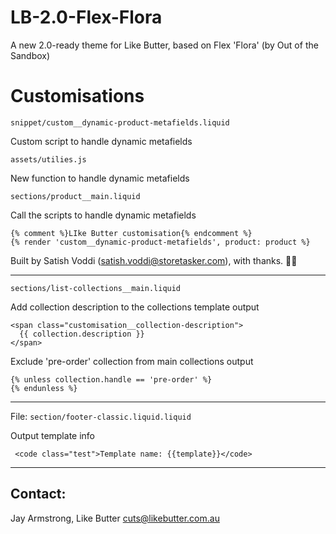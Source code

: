 # LB-2.0-Flex-Flora
A new 2.0-ready theme for Like Butter, based on Flex 'Flora' (by Out of the Sandbox)


Customisations
======================

`snippet/custom__dynamic-product-metafields.liquid`

Custom script to handle dynamic metafields

`assets/utilies.js`

New function to handle dynamic metafields

`sections/product__main.liquid` 

Call the scripts to handle dynamic metafields

    {% comment %}LIke Butter customisation{% endcomment %}
    {% render 'custom__dynamic-product-metafields', product: product %}

Built by Satish Voddi (satish.voddi@storetasker.com), with thanks. 👏🏼

---


`sections/list-collections__main.liquid` 

Add collection description to the collections template output

    <span class="customisation__collection-description">
      {{ collection.description }}
    </span>

Exclude 'pre-order' collection from main collections output

    {% unless collection.handle == 'pre-order' %}
    {% endunless %}

---

File: `section/footer-classic.liquid.liquid`

Output template info

     <code class="test">Template name: {{template}}</code>

---

## Contact:

Jay Armstrong, Like Butter
cuts@likebutter.com.au

